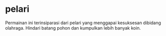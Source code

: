 # pelari
Permainan ini terinsiparasi dari pelari yang menggapai kesuksesan dibidang olahraga. Hindari batang pohon dan kumpulkan lebih banyak koin.
